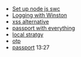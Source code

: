 - [Set up node js swc ](https://richbray.medium.com/how-to-set-up-a-node-16-express-typescript-api-1cea73bd83ca)
- [Logging with Winston](https://www.section.io/engineering-education/logging-with-winston/)
- [xss alternative](https://openbase.com/js/x-xss-protection)
- [passport with everything](https://webenviro.com/mern-authentication-with-passport-js-part-1)
- [local stratgy ](https://youtu.be/TE_gZdWNDyg)
- [otp ](https://youtu.be/LYaPY7Tzeo4)
- [passport](https://youtu.be/Jo8L8pru6ZI) 13:27
<!--
http://localhost:3500/auth/register        <-- for register
http://localhost:3500/auth/activate        <-- to activate user by sending code
http://localhost:3500/auth/resendcode  <-- to resend activation code
http://localhost:3500/auth/login            <-- to login with email and password
http://localhost:3500/auth/google         <-- for google auth
http://localhost:3500/auth/login/success   <-- to Get user details
http://localhost:3500/auth/logout         <-- to logout user -->
